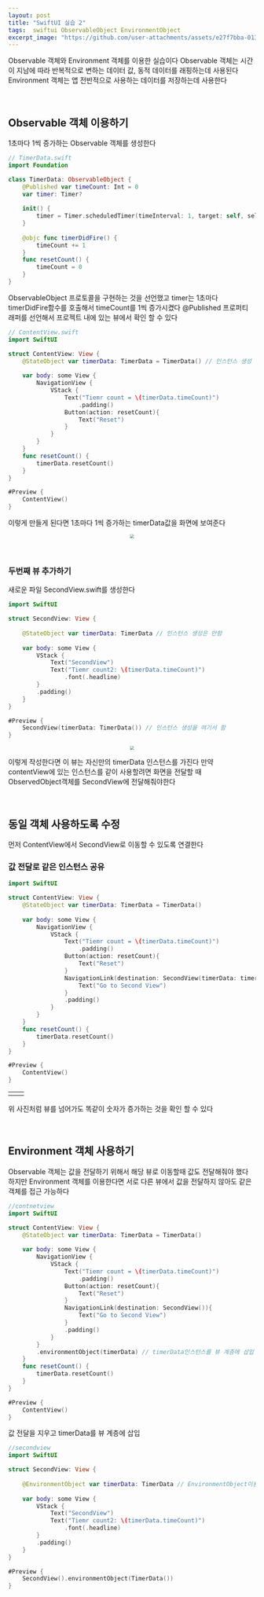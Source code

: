 ```yaml
---
layout: post
title: "SwiftUI 실습 2"
tags:  swiftui ObservableObject EnvironmentObject
excerpt_image: "https://github.com/user-attachments/assets/e27f7bba-0139-4bc6-b87e-3525700216d1"
---
```


Observable 객체와 Environment 객체를 이용한 실습이다 Observable 객체는 시간이 지남에 따라 반복적으로 변하는 데이터 값, 동적 데이터를 래핑하는데 사용된다 Environment 객체는 앱 전반적으로 사용하는 데이터를 저장하는데 사용한다

&nbsp;

## Observable 객체 이용하기

1초마다 1씩 증가하는 Observable 객체를 생성한다

``` swift
// TimerData.swift
import Foundation

class TimerData: ObservableObject {
    @Published var timeCount: Int = 0 
    var timer: Timer?
    
    init() {
        timer = Timer.scheduledTimer(timeInterval: 1, target: self, selector: #selector(timerDidFire),userInfo: nil, repeats: true)
    }
    
    @objc func timerDidFire() {
        timeCount += 1
    }
    func resetCount() {
        timeCount = 0
    }
}

```

ObservableObject 프로토콜을 구현하는 것을 선언했고 timer는 1초마다 timerDidFire함수를 호출해서 timeCount를 1씩 증가시켰다 @Published 프로퍼티 래퍼를 선언해서 프로젝트 내에 있는 뷰에서 확인 할 수 있다

``` swift
// ContentView.swift
import SwiftUI

struct ContentView: View {
    @StateObject var timerData: TimerData = TimerData() // 인스턴스 생성
    
    var body: some View {
        NavigationView {
            VStack {
                Text("Tiemr count = \(timerData.timeCount)")
                    .padding()
                Button(action: resetCount){
                    Text("Reset")
                }
            }
        }
    }
    func resetCount() {
        timerData.resetCount()
    }
}

#Preview {
    ContentView()
}

```

이렇게 만들게 된다면 1초마다 1씩 증가하는 timerData값을 화면에 보여준다

<center>
<img src="https://github.com/user-attachments/assets/e27f7bba-0139-4bc6-b87e-3525700216d1" style="zoom:50%;">
</center>

&nbsp;

### 두번째 뷰 추가하기

새로운 파일 SecondView.swift를 생성한다

``` swift
import SwiftUI

struct SecondView: View {
    
    @StateObject var timerData: TimerData // 인스턴스 생성은 안함
    
    var body: some View {
        VStack {
            Text("SecondView")
            Text("Tiemr count2: \(timerData.timeCount)")
                .font(.headline)
        }
        .padding()
    }
}

#Preview {
    SecondView(timerData: TimerData()) // 인스턴스 생성을 여기서 함
}
```

<center>
<img src="https://github.com/user-attachments/assets/f0c61976-e592-42cb-8585-fa50278fcfc9" style="zoom:50%;">
</center>

이렇게 작성한다면 이 뷰는 자신만의 timerData 인스턴스를 가진다 만약 contentView에 있는 인스턴스를 같이 사용할려면 화면을 전달할 때 ObservedObject객체를 SecondView에 전달해줘야한다

&nbsp;

## 동일 객체 사용하도록 수정

먼저 ContentView에서 SecondView로 이동할 수 있도록 연결한다

### 값 전달로 같은 인스턴스 공유

``` swift
import SwiftUI

struct ContentView: View {
    @StateObject var timerData: TimerData = TimerData()
    
    var body: some View {
        NavigationView {
            VStack {
                Text("Tiemr count = \(timerData.timeCount)")
                    .padding()
                Button(action: resetCount){
                    Text("Reset")
                }
                NavigationLink(destination: SecondView(timerData: timerData)){ //인스턴스 전달
                    Text("Go to Second View")
                }
                .padding()
            }
        }
    }
    func resetCount() {
        timerData.resetCount()
    }
}

#Preview {
    ContentView()
}
```

<table><td><center><img alt="" src="https://github.com/user-attachments/assets/6a63a824-0979-4647-afb8-b6a4fea88566" style="zoom:30%;" /></center></td><td><center><img alt="" src="https://github.com/user-attachments/assets/4912cf75-4f1e-4124-9d49-19c1c74350f6" style="zoom:30%;" /></center></td></table>

위 사진처럼 뷰를 넘어가도 똑같이 숫자가 증가하는 것을 확인 할 수 있다

&nbsp;

## Environment 객체 사용하기

Observable 객체는 값을 전달하기 위해서 해당 뷰로 이동할때 값도 전달해줘야 했다 하지만 Environment 객체를 이용한다면 서로 다른 뷰에서 값을 전달하지 않아도 같은 객체를 접근 가능하다

``` swift
//contnetview
import SwiftUI

struct ContentView: View {
    @StateObject var timerData: TimerData = TimerData()
    
    var body: some View {
        NavigationView {
            VStack {
                Text("Tiemr count = \(timerData.timeCount)")
                    .padding()
                Button(action: resetCount){
                    Text("Reset")
                }
                NavigationLink(destination: SecondView()){
                    Text("Go to Second View")
                }
                .padding()
            }
        }
        .environmentObject(timerData) // timerData인스턴스를 뷰 계층에 삽입
    }
    func resetCount() {
        timerData.resetCount()
    }
}

#Preview {
    ContentView()
}
```

값 전달을 지우고 timerData를 뷰 계층에 삽입

``` swift
//secondview
import SwiftUI

struct SecondView: View {
    
    @EnvironmentObject var timerData: TimerData // EnvironmentObject이용
    
    var body: some View {
        VStack {
            Text("SecondView")
            Text("Tiemr count2: \(timerData.timeCount)")
                .font(.headline)
        }
        .padding()
    }
}

#Preview {
    SecondView().environmentObject(TimerData())
}

```

